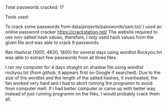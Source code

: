 Total passwords cracked: 17


Tools used:


To crack some passwords from data/projects/passwords/sam.txt/ I used an online password cracker https://crackstation.net/  The website required to use non-salted hash values, therefore, I only used hash values from the given file and was able to crack 9 passwords. 



Ran Hashcat (1000, 4830, 1800) for several days using wordlist Rockyou.txt was able to extract few passwords from all three files. 


I ran my computer for 4 days straight on shadow file using wordlist rockyou.txt (from github, it appears first on Google if searched). Due to the size of the wordlist and the length of the salted hashes, it overheated, the fan worked very hard and I had to abort running the programm to avoid from computer melt. If i had better computer or came up with better way instead of just running programm on the files, I would probably crack them all. 
